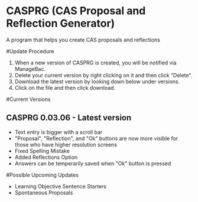 # CASPRG (CAS Proposal and Reflection Generator)
A program that helps you create CAS proposals and reflections

#Update Procedure
1. When a new version of CASPRG is created, you will be notified via ManageBac.
2. Delete your current version by right clicking on it and then click "Delete".
3. Download the latest version by looking down below under versions.
4. Click on the file and then click download.

#Current Versions

CASPRG 0.03.06 - Latest version
--------------------------------
* Text entry is bigger with a scroll bar
* "Proposal", "Reflection", and "Ok" buttons are now more visible for those who have higher resolution screens
* Fixed Spelling Mistake
* Added Reflections Option
* Answers can be temperarily saved when "Ok" button is pressed

#Possible Upcoming Updates
* Learning Objective Sentence Starters
* Spontaneous Proposals